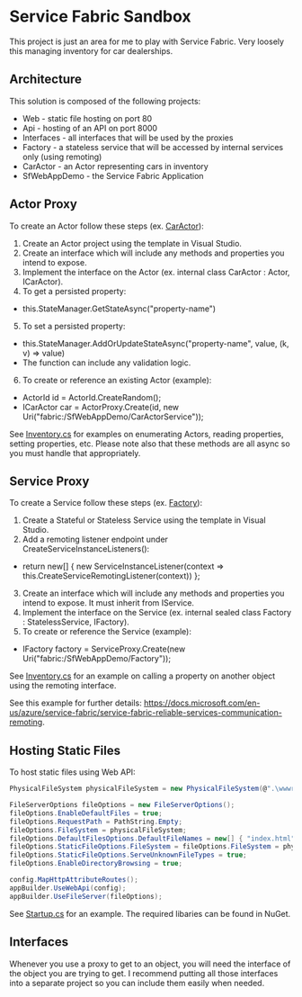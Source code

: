 # Service Fabric Sandbox

This project is just an area for me to play with Service Fabric. Very loosely this managing inventory for car dealerships.

## Architecture

This solution is composed of the following projects:

* Web - static file hosting on port 80
* Api - hosting of an API on port 8000
* Interfaces - all interfaces that will be used by the proxies
* Factory - a stateless service that will be accessed by internal services only (using remoting)
* CarActor - an Actor representing cars in inventory
* SfWebAppDemo - the Service Fabric Application

## Actor Proxy

To create an Actor follow these steps (ex. [CarActor](CarActor)):

1. Create an Actor project using the template in Visual Studio.
2. Create an interface which will include any methods and properties you intend to expose.
3. Implement the interface on the Actor (ex. internal class CarActor : Actor, ICarActor).
4. To get a persisted property:
  * this.StateManager.GetStateAsync<string>("property-name")
5. To set a persisted property:
  * this.StateManager.AddOrUpdateStateAsync("property-name", value, (k, v) => value)
  * The function can include any validation logic.
6. To create or reference an existing Actor (example):
  * ActorId id = ActorId.CreateRandom();
  * ICarActor car = ActorProxy.Create<ICarActor>(id, new Uri("fabric:/SfWebAppDemo/CarActorService"));

See [Inventory.cs](Api/Code/Inventory.cs) for examples on enumerating Actors, reading properties, setting properties, etc. Please note also that these methods are all async so you must handle that appropriately.

## Service Proxy

To create a Service follow these steps (ex. [Factory](Factory)):

1. Create a Stateful or Stateless Service using the template in Visual Studio.
2. Add a remoting listener endpoint under CreateServiceInstanceListeners():
  * return new[] { new ServiceInstanceListener(context => this.CreateServiceRemotingListener(context)) };
3. Create an interface which will include any methods and properties you intend to expose. It must inherit from IService.
4. Implement the interface on the Service (ex. internal sealed class Factory : StatelessService, IFactory).
5. To create or reference the Service (example):
  * IFactory factory = ServiceProxy.Create<IFactory>(new Uri("fabric:/SfWebAppDemo/Factory"));
  
See [Inventory.cs](Api/Code/Inventory.cs) for an example on calling a property on another object using the remoting interface.

See this example for further details: https://docs.microsoft.com/en-us/azure/service-fabric/service-fabric-reliable-services-communication-remoting. 

## Hosting Static Files

To host static files using Web API:

```C#
PhysicalFileSystem physicalFileSystem = new PhysicalFileSystem(@".\wwwroot");

FileServerOptions fileOptions = new FileServerOptions();
fileOptions.EnableDefaultFiles = true;
fileOptions.RequestPath = PathString.Empty;
fileOptions.FileSystem = physicalFileSystem;
fileOptions.DefaultFilesOptions.DefaultFileNames = new[] { "index.html" };
fileOptions.StaticFileOptions.FileSystem = fileOptions.FileSystem = physicalFileSystem;
fileOptions.StaticFileOptions.ServeUnknownFileTypes = true;
fileOptions.EnableDirectoryBrowsing = true;

config.MapHttpAttributeRoutes();
appBuilder.UseWebApi(config);
appBuilder.UseFileServer(fileOptions);
```

See [Startup.cs](Web/Startup.cs) for an example. The required libaries can be found in NuGet.

## Interfaces

Whenever you use a proxy to get to an object, you will need the interface of the object you are trying to get. I recommend putting all those interfaces into a separate project so you can include them easily when needed.
